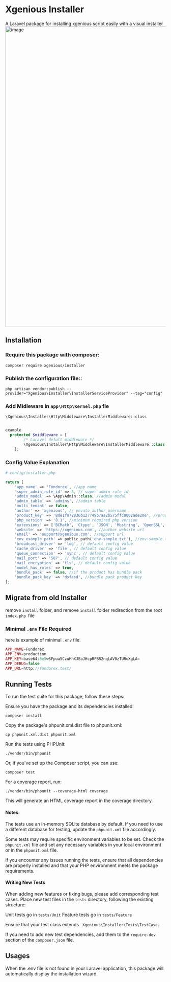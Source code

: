 # Xgenious Installer
A Laravel package for installing xgenious script easily with a visual installer
<img width="941" alt="image" src="https://github.com/xgenious-official/xgenious-installer/assets/28456389/b9877021-ee8a-456d-9428-e19949f9cf6a">


## Installation

### Require this package with composer:

```shell
composer require xgenious/installer
```

### Publish the configuration file::

```shell
php artisan vendor:publish --provider="Xgenious\Installer\InstallerServiceProvider" --tag="config"
```

### Add Midleware in ```app\Http\Kernel.php``` fle
``
\Xgenious\Installer\Http\Middleware\InstallerMiddleware::class
``
```php

example
  protected $middleware = [
        /* Laravel defult middleware */
        \Xgenious\Installer\Http\Middleware\InstallerMiddleware::class
    ];
````

### Config Value Explanation

```php
# config/installer.php

return [
    'app_name' => 'Fundorex', //app name 
    'super_admin_role_id' => 3, // super admin role id
    'admin_model' => \App\Admin::class, //admin modal 
    'admin_table' => 'admins', //admin table
    'multi_tenant' => false,
    'author' => 'xgenious', // envato author username
    'product_key' => '8de1f072836b127749b7aa2b575ffc0002ade20e', //product key from xgenious license server
    'php_version' => '8.1', //minimum required php version
    'extensions' => ['BCMath', 'Ctype', 'JSON', 'Mbstring', 'OpenSSL', 'PDO', 'pdo_mysql', 'Tokenizer', 'XML', 'cURL', 'fileinfo'], //required php extensions
    'website' => 'https://xgenious.com', //author website url
    'email' => 'support@xgenious.com', //support url
    'env_example_path' => public_path('env-sample.txt'), //env-sample.txt file locaation, env will be generate based on this file contenant
    'broadcast_driver' => 'log', // default config value 
    'cache_driver' => 'file', // default config value 
    'queue_connection' => 'sync', // default config value 
    'mail_port' => '587', // default config value 
    'mail_encryption' => 'tls', // default config value 
    'model_has_roles' => true,
    'bundle_pack' => false, //if the product has bundle pack
    'bundle_pack_key' => 'dsfasd', //bundle pack product key
];
```

## Migrate from old Installer
remove ``install`` folder, and remove ``install`` folder redirection from the root ``index.php ``file

### Minimal ``.env`` File Required
here is example of minimal ``.env`` file.

```php
APP_NAME=Fundorex
APP_ENV=production
APP_KEY=base64:8e5wSFpua5CzuHhXJEaJHcpRFBR2nqLAV0zTURuXgLA=
APP_DEBUG=false
APP_URL=http://fundorex.test/
```

## Running Tests
To run the test suite for this package, follow these steps:

Ensure you have the package and its dependencies installed:
```shell
composer install
```

Copy the package's phpunit.xml.dist file to phpunit.xml:
```shell
cp phpunit.xml.dist phpunit.xml
```

Run the tests using PHPUnit:
```shell
./vendor/bin/phpunit
```
Or, if you've set up the Composer script, you can use:
```shell
composer test
```

For a coverage report, run:

```shell
./vendor/bin/phpunit --coverage-html coverage
```

This will generate an HTML coverage report in the coverage directory.

#### Notes:

The tests use an in-memory SQLite database by default. If you need to use a different database for testing, update the ``phpunit.xml`` file accordingly.

Some tests may require specific environment variables to be set. Check the ``phpunit.xml`` file and set any necessary variables in your local environment or in the ``phpunit.xml`` file.

If you encounter any issues running the tests, ensure that all dependencies are properly installed and that your PHP environment meets the package requirements.

#### Writing New Tests
When adding new features or fixing bugs, please add corresponding test cases. Place new test files in the ``tests`` directory, following the existing structure:

Unit tests go in ``tests/Unit``
Feature tests go in ``tests/Feature``

Ensure that your test class extends
`` Xgenious\Installer\Tests\TestCase.``

If you need to add new test dependencies, add them to the ``require-dev`` section of the ``composer.json`` file.


## Usages

When the .env file is not found in your Laravel application, this package will automatically display the installation wizard.
